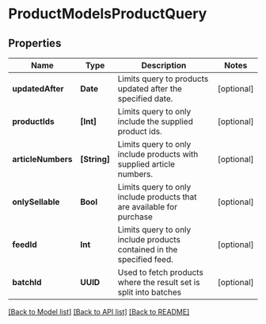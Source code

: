 # ProductModelsProductQuery

## Properties
Name | Type | Description | Notes
------------ | ------------- | ------------- | -------------
**updatedAfter** | **Date** | Limits query to products updated after the specified date. | [optional] 
**productIds** | **[Int]** | Limits query to only include the supplied product ids. | [optional] 
**articleNumbers** | **[String]** | Limits query to only include products with supplied article numbers. | [optional] 
**onlySellable** | **Bool** | Limits query to only include products that are available for purchase | [optional] 
**feedId** | **Int** | Limits query to only include products contained in the specified feed. | [optional] 
**batchId** | **UUID** | Used to fetch products where the result set is split into batches | [optional] 

[[Back to Model list]](../README.md#documentation-for-models) [[Back to API list]](../README.md#documentation-for-api-endpoints) [[Back to README]](../README.md)


